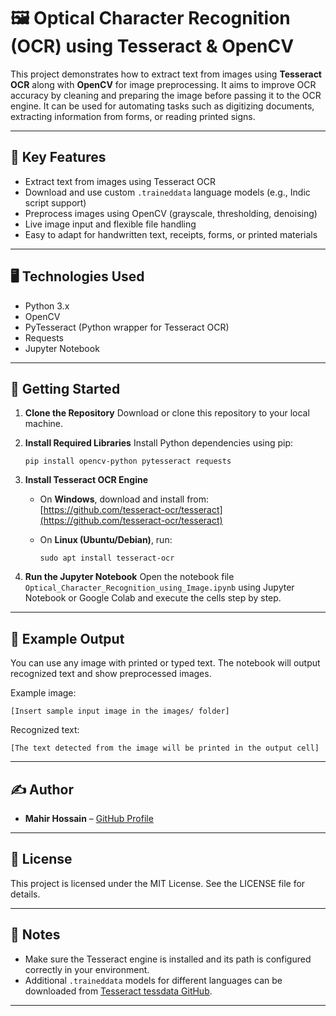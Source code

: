 # 🖼️ Optical Character Recognition (OCR) using Tesseract & OpenCV

This project demonstrates how to extract text from images using **Tesseract OCR** along with **OpenCV** for image preprocessing. It aims to improve OCR accuracy by cleaning and preparing the image before passing it to the OCR engine. It can be used for automating tasks such as digitizing documents, extracting information from forms, or reading printed signs.

---

## 🚀 Key Features

* Extract text from images using Tesseract OCR
* Download and use custom `.traineddata` language models (e.g., Indic script support)
* Preprocess images using OpenCV (grayscale, thresholding, denoising)
* Live image input and flexible file handling
* Easy to adapt for handwritten text, receipts, forms, or printed materials

---

## 🖥️ Technologies Used

* Python 3.x
* OpenCV
* PyTesseract (Python wrapper for Tesseract OCR)
* Requests
* Jupyter Notebook

---

## 🧪 Getting Started

1. **Clone the Repository**
   Download or clone this repository to your local machine.

2. **Install Required Libraries**
   Install Python dependencies using pip:

   ```
   pip install opencv-python pytesseract requests
   ```

3. **Install Tesseract OCR Engine**

   * On **Windows**, download and install from: [https://github.com/tesseract-ocr/tesseract](https://github.com/tesseract-ocr/tesseract)
   * On **Linux (Ubuntu/Debian)**, run:

     ```
     sudo apt install tesseract-ocr
     ```

4. **Run the Jupyter Notebook**
   Open the notebook file `Optical_Character_Recognition_using_Image.ipynb` using Jupyter Notebook or Google Colab and execute the cells step by step.

---

## 📸 Example Output

You can use any image with printed or typed text. The notebook will output recognized text and show preprocessed images.

Example image:

```
[Insert sample input image in the images/ folder]
```

Recognized text:

```
[The text detected from the image will be printed in the output cell]
```

---

## ✍️ Author

* **Mahir Hossain** – [GitHub Profile](https://github.com/MahirHossain12)
---

## 📃 License

This project is licensed under the MIT License. See the LICENSE file for details.

---

## 📌 Notes

* Make sure the Tesseract engine is installed and its path is configured correctly in your environment.
* Additional `.traineddata` models for different languages can be downloaded from [Tesseract tessdata GitHub](https://github.com/tesseract-ocr/tessdata).

---
